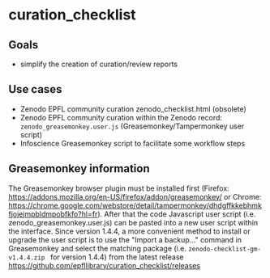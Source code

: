 # curation_checklist

## Goals
- simplify the creation of curation/review reports

## Use cases
- Zenodo EPFL community curation zenodo_checklist.html (obsolete)
- Zenodo EPFL community curation within the Zenodo record: `zenodo_greasemonkey.user.js` (Greasemonkey/Tampermonkey user script)
- Infoscience Greasemonkey script to facilitate some workflow steps

## Greasemonkey information

The Greasemonkey browser plugin must be installed first (Firefox: https://addons.mozilla.org/en-US/firefox/addon/greasemonkey/ or Chrome: https://chrome.google.com/webstore/detail/tampermonkey/dhdgffkkebhmkfjojejmpbldmpobfkfo?hl=fr).
After that the code Javascript user script (i.e. zenodo_greasemonkey.user.js) can be pasted into a new user script within the interface.
Since version 1.4.4, a more convenient method to install or upgrade the user script is to use the "Import a backup..." command in Greasemonkey and select the matching package  (i.e. `zenodo-checklist-gm-v1.4.4.zip ` for version 1.4.4) from the latest release https://github.com/epfllibrary/curation_checklist/releases